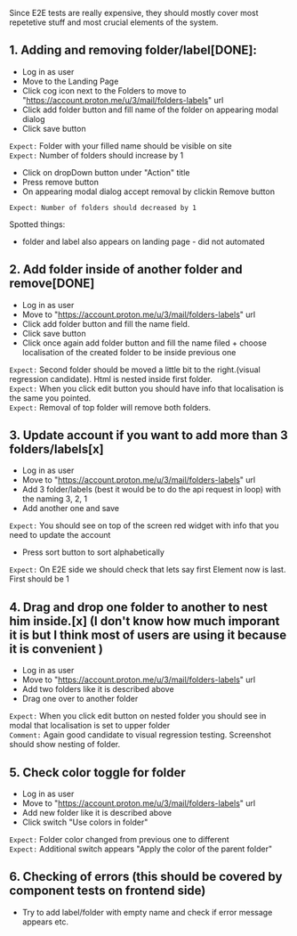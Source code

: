 Since E2E tests are really expensive, they should mostly cover most repetetive stuff and most crucial elements of the system.

## 1. Adding and removing folder/label[DONE]:

- Log in as user
- Move to the Landing Page
- Click cog icon next to the Folders to move to "https://account.proton.me/u/3/mail/folders-labels" url
- Click add folder button and fill name of the folder on appearing modal dialog
- Click save button

`Expect:` Folder with your filled name should be visible on site <br />
`Expect:` Number of folders should increase by 1

- Click on dropDown button under "Action" title
- Press remove button
- On appearing modal dialog accept removal by clickin Remove button

`Expect: Number of folders should decreased by 1`

Spotted things:

- folder and label also appears on landing page - did not automated

## 2. Add folder inside of another folder and remove[DONE]

- Log in as user
- Move to "https://account.proton.me/u/3/mail/folders-labels" url
- Click add folder button and fill the name field.
- Click save button
- Click once again add folder button and fill the name filed + choose localisation of the created folder to be inside previous one

`Expect:` Second folder should be moved a little bit to the right.(visual regression candidate). Html is nested inside first folder.<br />
`Expect:` When you click edit button you should have info that localisation is the same you pointed.<br />
`Expect:` Removal of top folder will remove both folders.

## 3. Update account if you want to add more than 3 folders/labels[x]

- Log in as user
- Move to "https://account.proton.me/u/3/mail/folders-labels" url
- Add 3 folder/labels (best it would be to do the api request in loop) with the naming 3, 2, 1
- Add another one and save

`Expect:` You should see on top of the screen red widget with info that you need to update the account

- Press sort button to sort alphabetically <br />

`Expect:` On E2E side we should check that lets say first Element now is last. First should be 1

## 4. Drag and drop one folder to another to nest him inside.[x] (I don't know how much imporant it is but I think most of users are using it because it is convenient )

- Log in as user
- Move to "https://account.proton.me/u/3/mail/folders-labels" url
- Add two folders like it is described above
- Drag one over to another folder

`Expect:` When you click edit button on nested folder you should see in modal that localisation is set to upper folder<br />
`Comment:` Again good candidate to visual regression testing. Screenshot should show nesting of folder.

## 5. Check color toggle for folder

- Log in as user
- Move to "https://account.proton.me/u/3/mail/folders-labels" url
- Add new folder like it is described above
- Click switch "Use colors in folder"

`Expect:` Folder color changed from previous one to different<br />
`Expect:` Additional switch appears "Apply the color of the parent folder"

## 6. Checking of errors (this should be covered by component tests on frontend side)

- Try to add label/folder with empty name and check if error message appears etc.
